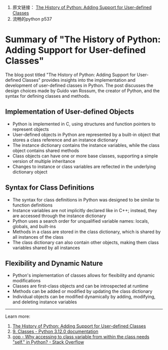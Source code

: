 
1. 原文链接：  [The History of Python: Adding Support for User-defined Classes](http://python-history.blogspot.com/2009/02/adding-support-for-user-defined-classes.html)
2. 流畅的python p537
# Summary of "The History of Python: Adding Support for User-defined Classes"

The blog post titled "The History of Python: Adding Support for User-defined Classes" provides insights into the implementation and development of user-defined classes in Python. The post discusses the design choices made by Guido van Rossum, the creator of Python, and the syntax for defining classes and methods.

## Implementation of User-defined Objects

- Python is implemented in C, using structures and function pointers to represent objects
- User-defined objects in Python are represented by a built-in object that stores a class reference and an instance dictionary 
- The instance dictionary contains the instance variables, while the class object contains shared methods 
- Class objects can have one or more base classes, supporting a simple version of multiple inheritance 
- Changes to instance or class variables are reflected in the underlying dictionary object

## Syntax for Class Definitions

- The syntax for class definitions in Python was designed to be similar to function definitions 
- Instance variables are not implicitly declared like in C++; instead, they are accessed through the instance dictionary
- Python uses a search order for unqualified variable names: locals, globals, and built-ins 
- Methods in a class are stored in the class dictionary, which is shared by all instances of the class
- The class dictionary can also contain other objects, making them class variables shared by all instances

## Flexibility and Dynamic Nature

- Python's implementation of classes allows for flexibility and dynamic modifications
- Classes are first-class objects and can be introspected at runtime
- Methods can be added or modified by updating the class dictionary
- Individual objects can be modified dynamically by adding, modifying, and deleting instance variables

---

Learn more:

1. [The History of Python: Adding Support for User-defined Classes](http://python-history.blogspot.com/2009/02/adding-support-for-user-defined-classes.html)
2. [9. Classes - Python 3.12.0 documentation](https://docs.python.org/3/tutorial/classes.html)
3. [oop - Why accessing to class variable from within the class needs "self." in Python? - Stack Overflow](https://stackoverflow.com/questions/13652006/why-accessing-to-class-variable-from-within-the-class-needs-self-in-python)